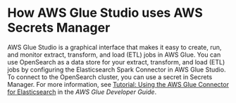 # How AWS Glue Studio uses AWS Secrets Manager<a name="integrating_how-services-use-secrets_glue"></a>

AWS Glue Studio is a graphical interface that makes it easy to create, run, and monitor extract, transform, and load \(ETL\) jobs in AWS Glue\. You can use OpenSearch as a data store for your extract, transform, and load \(ETL\) jobs by configuring the Elasticsearch Spark Connector in AWS Glue Studio\. To connect to the OpenSearch cluster, you can use a secret in Secrets Manager\. For more information, see [Tutorial: Using the AWS Glue Connector for Elasticsearch](https://docs.aws.amazon.com/glue/latest/ug/tutorial-elastisearch-connector.html) in the *AWS Glue Developer Guide*\.
